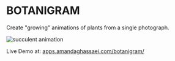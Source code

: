 # BOTANIGRAM

Create "growing" animations of plants from a single photograph.

<img class="lazy" data-src="https://raw.githubusercontent.com/amandaghassaei/botanigram/main/docs/succulent_animation.gif" alt="succulent animation" style="max-width: 600px;"/>

Live Demo at: [apps.amandaghassaei.com/botanigram/](https://apps.amandaghassaei.com/botanigram/)